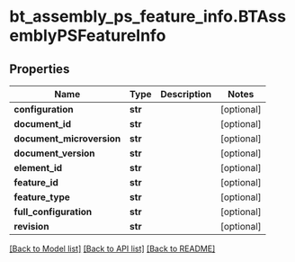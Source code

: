 # bt_assembly_ps_feature_info.BTAssemblyPSFeatureInfo

## Properties
Name | Type | Description | Notes
------------ | ------------- | ------------- | -------------
**configuration** | **str** |  | [optional] 
**document_id** | **str** |  | [optional] 
**document_microversion** | **str** |  | [optional] 
**document_version** | **str** |  | [optional] 
**element_id** | **str** |  | [optional] 
**feature_id** | **str** |  | [optional] 
**feature_type** | **str** |  | [optional] 
**full_configuration** | **str** |  | [optional] 
**revision** | **str** |  | [optional] 

[[Back to Model list]](../README.md#documentation-for-models) [[Back to API list]](../README.md#documentation-for-api-endpoints) [[Back to README]](../README.md)


